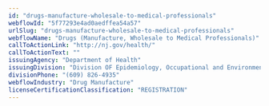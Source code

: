 ```yaml
---
id: "drugs-manufacture-wholesale-to-medical-professionals"
webflowId: "5f77293e4ad0aedffea54a57"
urlSlug: "drugs-manufacture-wholesale-to-medical-professionals"
webflowName: "Drugs (Manufacture, Wholesale to Medical Professionals)"
callToActionLink: "http://nj.gov/health/"
callToActionText: ""
issuingAgency: "Department of Health"
issuingDivision: "Division OF Epidemiology, Occupational and Environmental Health Services, Consumer Health Services"
divisionPhone: "(609) 826-4935"
webflowIndustry: "Drug Manufacture"
licenseCertificationClassification: "REGISTRATION"
---
```

